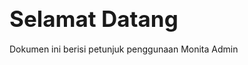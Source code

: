 # <div class="subt" style="font-size:35px;">Selamat Datang</div>

Dokumen ini berisi petunjuk penggunaan Monita Admin
